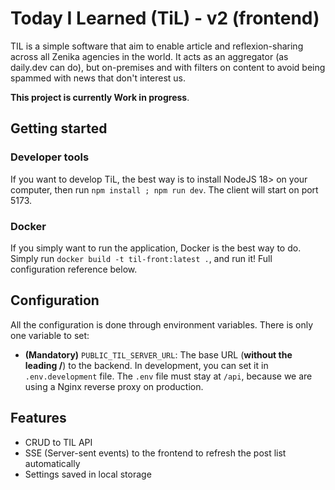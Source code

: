 # Today I Learned (TiL) - v2 (frontend)

TIL is a simple software that aim to enable article and reflexion-sharing across all Zenika agencies in the world. It
acts as an aggregator (as
daily.dev can do), but on-premises and with filters on content to avoid being spammed with news that don't interest us.

**This project is currently Work in progress**.

## Getting started

### Developer tools

If you want to develop TiL, the best way is to install NodeJS 18> on your computer, then run `npm install ; npm run dev`. The client will start on
port 5173.

### Docker

If you simply want to run the application, Docker is the best way to do. Simply run `docker build -t til-front:latest .`, and
run it! Full configuration reference below.

## Configuration

All the configuration is done through environment variables. There is only one variable to set:

* **(Mandatory)** `PUBLIC_TIL_SERVER_URL`: The base URL (**without the leading /**) to the backend. In development, you can set it in
  `.env.development` file. The `.env` file must stay at `/api`, because we are using a Nginx reverse proxy on production.

## Features

* CRUD to TIL API
* SSE (Server-sent events) to the frontend to refresh the post list automatically
* Settings saved in local storage